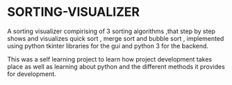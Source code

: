 # SORTING-VISUALIZER
A sorting visualizer compirising of 3 sorting algorithms ,that step by step shows and visualizes quick sort , merge sort and bubble sort , implemented using python tkinter libraries for the gui and python 3 for the backend.

This was a self learning project to learn how project development takes place as well as learning about python and the different methods it provides for development.
